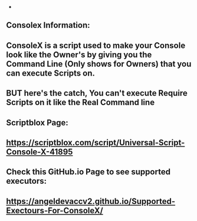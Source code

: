 -
Consolex Information:
-
ConsoleX is a script used to make your Console look like the Owner's by  giving you the Command Line
(Only shows for Owners) that you can execute Scripts on.
-
BUT here's the catch, You can't execute Require Scripts on it like the Real Command line
-
Scriptblox Page:
-
https://scriptblox.com/script/Universal-Script-Console-X-41895
-
Check this GitHub.io Page to see supported executors: 
-
https://angeldevaccv2.github.io/Supported-Exectours-For-ConsoleX/
-
